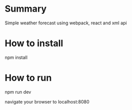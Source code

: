 # Summary
Simple weather forecast using webpack, react and xml api

# How to install
npm install

# How to run
npm run dev

navigate your browser to localhost:8080

